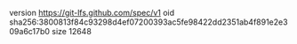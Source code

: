 version https://git-lfs.github.com/spec/v1
oid sha256:3800813f84c93298d4ef07200393ac5fe98422dd2351ab4f891e2e309a6c17b0
size 12648
